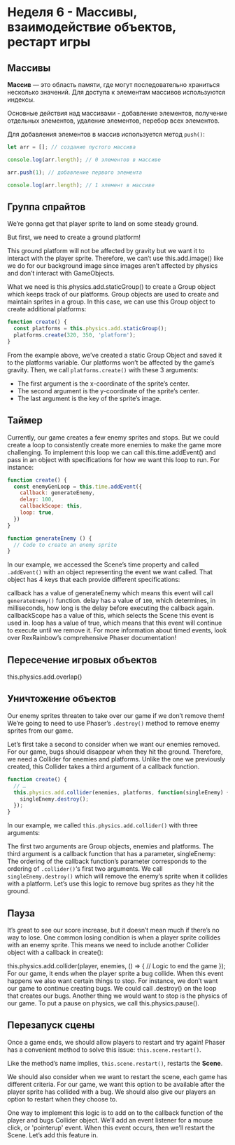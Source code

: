 # Неделя 6 - Массивы, взаимодействие объектов, рестарт игры

<!-- Creating sprites that are affected by physics.
Creating groups of sprites affected by physics.
Creating groups of sprites NOT affected by physics.
Adding Colliders objects between sprites and groups of sprites.
Creating a loop to continuously execute a function.
Pausing physics.
Restarting a Scene. -->

## Массивы

**Массив** — это область памяти, где могут последовательно храниться несколько значений.
Для доступа к элементам массивов используются индексы.

Основные действия над массивами - добавление элементов, получение отдельных элементов, удаление элементов, перебор всех элементов.

Для добавления элементов в массив используется метод `push()`:

```JavaScript
let arr = []; // создание пустого массива

console.log(arr.length); // 0 элементов в массиве

arr.push(1); // добавление первого элемента

console.log(arr.length); // 1 элемент в массиве
```

## Группа спрайтов

We’re gonna get that player sprite to land on some steady ground. 

But first, we need to create a ground platform! 

This ground platform will not be affected by gravity but we want it to interact with the player sprite. Therefore, we can’t use this.add.image() like we do for our background image since images aren’t affected by physics and don’t interact with GameObjects.

What we need is this.physics.add.staticGroup() to create a Group object which keeps track of our platforms. Group objects are used to create and maintain sprites in a group. In this case, we can use this Group object to create additional platforms:

```JavaScript
function create() {
  const platforms = this.physics.add.staticGroup();
  platforms.create(320, 350, 'platform');
}
```

From the example above, we’ve created a static Group Object and saved it to the platforms variable. Our platforms won’t be affected by the game’s gravity. Then, we call `platforms.create()` with these 3 arguments:

* The first argument is the x-coordinate of the sprite’s center.
* The second argument is the y-coordinate of the sprite’s center.
* The last argument is the key of the sprite’s image.

## Таймер

Currently, our game creates a few enemy sprites and stops. But we could create a loop to consistently create more enemies to make the game more challenging. To implement this loop we can call this.time.addEvent() and pass in an object with specifications for how we want this loop to run. For instance:

```JavaScript
function create() {
  const enemyGenLoop = this.time.addEvent({
    callback: generateEnemy,
    delay: 100,
    callbackScope: this,
    loop: true,
  })
} 

function generateEnemy () { 
  // Code to create an enemy sprite
}
```

In our example, we accessed the Scene’s time property and called `.addEvent()` with an object representing the event we want called. That object has 4 keys that each provide different specifications:

callback has a value of generateEnemy which means this event will call `generateEnemy()` function.
delay has a value of `100`, which determines, in milliseconds, how long is the delay before executing the callback again.
callbackScope has a value of this, which selects the Scene this event is used in.
loop has a value of true, which means that this event will continue to execute until we remove it.
For more information about timed events, look over RexRainbow’s comprehensive Phaser documentation!


## Пересечение игровых объектов 

this.physics.add.overlap()

## Уничтожение объектов

Our enemy sprites threaten to take over our game if we don’t remove them! We’re going to need to use Phaser’s `.destroy()` method to remove enemy sprites from our game.

Let’s first take a second to consider when we want our enemies removed. For our game, bugs should disappear when they hit the ground. Therefore, we need a Collider for enemies and platforms. Unlike the one we previously created, this Collider takes a third argument of a callback function.

```JavaScript
function create() {
  // … 
  this.physics.add.collider(enemies, platforms, function(singleEnemy) {
    singleEnemy.destroy();
  });
}
```

In our example, we called `this.physics.add.collider()` with three arguments:

The first two arguments are Group objects, enemies and platforms.
The third argument is a callback function that has a parameter, singleEnemy:
The ordering of the callback function’s parameter corresponds to the ordering of `.collider()`‘s first two arguments.
We call `singleEnemy.destroy()` which will remove the enemy’s sprite when it collides with a platform.
Let’s use this logic to remove bug sprites as they hit the ground.

## Пауза

It’s great to see our score increase, but it doesn’t mean much if there’s no way to lose. One common losing condition is when a player sprite collides with an enemy sprite. This means we need to include another Collider object with a callback in create():

this.physics.add.collider(player, enemies, () => {
  // Logic to end the game
});
For our game, it ends when the player sprite a bug collide. When this event happens we also want certain things to stop. For instance, we don’t want our game to continue creating bugs. We could call .destroy() on the loop that creates our bugs. Another thing we would want to stop is the physics of our game. To put a pause on physics, we call this.physics.pause().

## Перезапуск сцены

Once a game ends, we should allow players to restart and try again! Phaser has a convenient method to solve this issue: `this.scene.restart()`.

Like the method’s name implies, `this.scene.restart()`, restarts the **Scene**.

We should also consider when we want to restart the scene, each game has different criteria. For our game, we want this option to be available after the player sprite has collided with a bug. We should also give our players an option to restart when they choose to.

One way to implement this logic is to add on to the callback function of the player and bugs Collider object. We’ll add an event listener for a mouse click, or 'pointerup' event. When this event occurs, then we’ll restart the Scene. Let’s add this feature in.

<!-- Работа с мышью, методы массивов, применение объектов в качестве словарей

Работа с мышью, изучение методов массивов и объектов, отрисовка изображений

1. Работа с мышью
2. Итерации
3. Словари
4. Изображения
5. Визуализация итераций

Пример: <http://www.codeskulptor.org/#user14_2efEcq2Lra_76.py>

Пример js: <http://divideby5.com/games/memorymatcher/>

## Ссылки

1. [A 3 part tutorial on using the Graphics features to draw all kinds of interesting shapes.](https://www.phaser.io/news/2017/02/drawing-graphics-tutorials) -->
